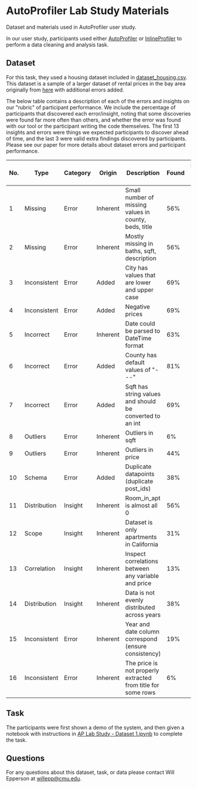 # AutoProfiler Lab Study Materials
Dataset and materials used in AutoProfiler user study.

In our user study, participants used either [AutoProfiler](https://github.com/cmudig/AutoProfiler) or [InlineProfiler](https://github.com/cmudig/ProfileInline) to perform a data cleaning and analysis task.

## Dataset
For this task, they used a housing dataset included in [dataset_housing.csv](./dataset_housing.csv). This dataset is a sample of a larger dataset of rental prices in the bay area originally from [here](https://www.katepennington.org/data) with additional errors added. 

The below table contains a description of each of the errors and insights on our "rubric" of participant performance.
We include the percentage of participants that discovered each error/insight, noting that some discoveries were found far more often than others, and whether the error was found with our tool or the participant writing the code themselves.
The first 13 insights and errors were things we expected participants to discover ahead of time, and the last 3 were valid extra findings discovered by participants. 
Please see our paper for more details about dataset errors and participant performance.


| No. | Type | Category | Origin | Description |  Found | Found with tool |
| --- | ---- | -------- | ------ | ----------- |  ----- | --------------- |
| 1 | Missing  | Error | Inherent | Small number of missing values in county, beds, title | 56\% | 100\% |
| 2 | Missing  | Error | Inherent  | Mostly missing in baths, sqft, description | 56\% | 100\%|
| 3 | Inconsistent  | Error | Added | City has values that are lower and upper case | 69\% | 91\% |
| 4 | Inconsistent  | Error | Added  | Negative prices | 69\% | 100\% |
| 5 | Incorrect  | Error | Inherent  | Date could be parsed to DateTime format | 63\% | 90\%  |
| 6 | Incorrect  | Error | Added  | County has default values of "---" | 81\% | 85\%  |
| 7 | Incorrect  | Error | Added  | Sqft has string values and should be converted to an int | 69\% | 82\%  |
| 8 | Outliers | Error | Inherent | Outliers in sqft | 6\% | 100\%|
| 9 | Outliers  | Error | Inherent | Outliers in price | 44\% | 100\%|
| 10 | Schema   | Error | Added | Duplicate datapoints (duplicate post_ids) | 38\% | 100\%  |
| 11 | Distribution  | Insight | Inherent  | Room_in_apt is almost all 0 | 56\% | 100\% |
| 12 | Scope  | Insight | Inherent | Dataset is only apartments in California | 31\% | 100\%|
| 13 | Correlation  | Insight | Inherent | Inspect correlations between any variable and price | 13\% | 0\%|
| 14 | Distribution | Insight | Inherent | Data is not evenly distributed across years | 38\% | 100\% |
| 15 | Inconsistent | Error | Inherent | Year and date column correspond (ensure consistency) | 19\% | 67\% |
| 16 | Inconsistent | Error | Inherent | The price is not properly extracted from title for some rows | 6\% | 0\% |
    

## Task
The participants were first shown a demo of the system, and then given a notebook with instructions in [AP Lab Study - Dataset 1.ipynb](./AP%20Lab%20Study%20-%20Dataset%201.ipynb) to complete the task.

## Questions
For any questions about this dataset, task, or data please contact Will Epperson at [willepp@cmu.edu](mailto:willepp@cmu.edu).